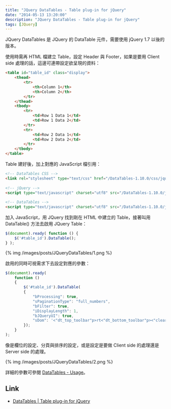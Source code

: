 ```yaml
---
title: "JQuery DataTables - Table plug-in for jQuery"
date: "2014-05-13 13:20:00"
description: "JQuery DataTables - Table plug-in for jQuery"
tags: [JQuery]
---
```



JQuery DataTables 是 JQuery 的 DataTable 元件，需要使用 jQuery 1.7 以後的版本。  
<!-- More -->

使用時需再 HTML 檔建立 Table，設定 Header 與 Footer，如果是要用 Client side 處理的話，這邊可連帶設定欲呈現的資料：   

```html 
<table id="table_id" class="display">
    <thead>
        <tr>
            <th>Column 1</th>
            <th>Column 2</th>
        </tr>
    </thead>
    <tbody>
        <tr>
            <td>Row 1 Data 1</td>
            <td>Row 1 Data 2</td>
        </tr>
        <tr>
            <td>Row 2 Data 1</td>
            <td>Row 2 Data 2</td>
        </tr>
    </tbody>
</table>
```


Table 建好後，加上對應的 JavaScript 檔引用：  

```html 
<!-- DataTables CSS -->
<link rel="stylesheet" type="text/css" href="/DataTables-1.10.0/css/jquery.dataTables.css">
  
<!-- jQuery -->
<script type="text/javascript" charset="utf8" src="/DataTables-1.10.0/js/jquery.js"></script>
  
<!-- DataTables -->
<script type="text/javascript" charset="utf8" src="/DataTables-1.10.0/js/jquery.dataTables.js"></script>
```

加入 JavaScript，用 JQuery 找到剛在 HTML 中建立的 Table，接著叫用 DataTable() 方法去啟用 JQuery Table：  

```js 
$(document).ready( function () {
    $('#table_id').DataTable();
} );
```


{% img /images/posts/JQueryDataTables/1.png %}


啟用的同時可視需求下去設定對應的參數：  

```js 
$(document).ready( 
    function () 
    {
        $('#table_id').DataTable(
        {
            "bProcessing": true,
            "sPaginationType": "full_numbers",
            "bFilter": true,
            "iDisplayLength": 1,
            "bJQueryUI": true,
            "sDom": '<"dt_top_toolbar"p>rt<"dt_bottom_toolbar"p><"clear-b">',
        });
    }
);
```

像是欄位的設定、分頁與排序的設定，或是設定是要做 Client side 的處理還是 Server side 的處理。  

{% img /images/posts/JQueryDataTables/2.png %}

詳細的參數可參閱 [DataTables - Usage](http://legacy.datatables.net/usage/)。  

Link
----
* [DataTables | Table plug-in for jQuery](https://datatables.net/)
